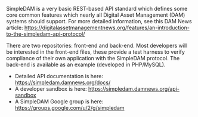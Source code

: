 SimpleDAM is a very basic REST-based API standard which defines some core common features which nearly all Digital Asset Management (DAM) systems should support.  For more detailed information, see this DAM News article: https://digitalassetmanagementnews.org/features/an-introduction-to-the-simpledam-api-protocol/

There are two repositories: front-end and back-end.  Most developers will be interested in the front-end files, these provide a test harness to verify compliance of their own application with the SimpleDAM protocol.  The back-end is available as an example (developed in PHP/MySQL).

 - Detailed API documentation is here: https://simpledam.damnews.org/docs/
 - A developer sandbox is here: https://simpledam.damnews.org/api-sandbox
 - A SimpleDAM Google group is here: https://groups.google.com/u/2/g/simpledam
